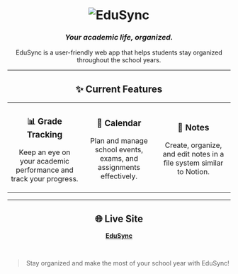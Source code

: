 <div align="center">

# ![EduSync](https://github.com/user-attachments/assets/0502b9c1-e1c5-4465-a373-f124b957d0aa)

### *Your academic life, organized.*


EduSync is a user-friendly web app that helps students stay organized throughout the school years.

---

## ✨ Current Features

</div>

<table>
  <tr>
    <td width="33%" align="center">
      <h3>📊 Grade Tracking</h3>
      <p>Keep an eye on your academic performance and track your progress.</p>
    </td>
    <td width="33%" align="center">
      <h3>📅 Calendar</h3>
      <p>Plan and manage school events, exams, and assignments effectively.</p>
    </td>
    <td width="33%" align="center">
      <h3>📝 Notes</h3>
      <p>Create, organize, and edit notes in a file system similar to Notion.</p>
    </td>
  </tr>
</table>

---

<div align="center">

## 🌐 Live Site
**[EduSync](https://edusync.ch)**

<br>

> Stay organized and make the most of your school year with EduSync!

</div>

